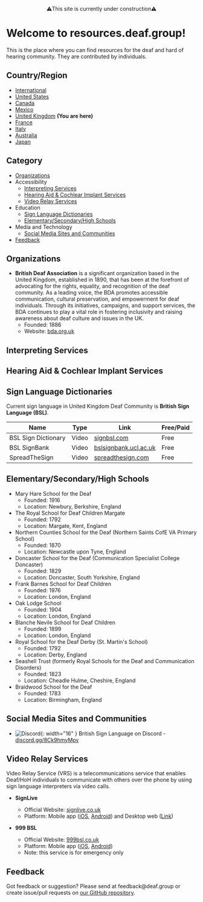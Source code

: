 <p style="text-align: center;">⚠️This site is currently under construction⚠️</p>

# Welcome to resources.deaf.group!
This is the place where you can find resources for the deaf and hard of hearing community. They are contributed by individuals.

## Country/Region

- [International]({{site.baseurl}}/)
- [United States]({{site.baseurl}}/unitedstates)
- [Canada]({{site.baseurl}}/canada)
- [Mexico]({{site.baseurl}}/mexico)
- [United Kingdom]({{site.baseurl}}/unitedkingdom) **(You are here)**
- [France]({{site.baseurl}}/france)
- [Italy]({{site.baseurl}}/italy)
- [Australia]({{site.baseurl}}/australia)
- [Japan]({{site.baseurl}}/japan) 

## Category

- [Organizations](#organizations)
- Accessibility 
  - [Interpreting Services](#interpreting-services)
  - [Hearing Aid & Cochlear Implant Services](#hearing-aid-&-cochlear-impant-services)
  - [Video Relay Services](#video-relay-services)
- Education
    - [Sign Language Dictionaries](#sign-language-dictionaries)
    - [Elementary/Secondary/High Schools](#elementarysecondaryhigh-schools)
- Media and Technology 
  - [Social Media Sites and Communities](#social-media-sites-and-communities)
- [Feedback](#feedback)

## Organizations

- **British Deaf Association** is a significant organization based in the United Kingdom, established in 1890, that has been at the forefront of advocating for the rights, equality, and recognition of the deaf community. As a leading voice, the BDA promotes accessible communication, cultural preservation, and empowerment for deaf individuals. Through its initiatives, campaigns, and support services, the BDA continues to play a vital role in fostering inclusivity and raising awareness about deaf culture and issues in the UK.
  - Founded: 1886
  - Website: [bda.org.uk](https://bda.org.uk/)

## Interpreting Services

## Hearing Aid & Cochlear Implant Services

## Sign Language Dictionaries

Current sign language in United Kingdom Deaf Community is **British Sign Language (BSL)**.

| Name | Type | Link | Free/Paid |
|------|------|------|-----------|
| BSL Sign Dictionary | Video | [signbsl.com](https://www.signbsl.com/) | Free |
| BSL SignBank | Video | [bslsignbank.ucl.ac.uk](https://bslsignbank.ucl.ac.uk/) | Free |
| SpreadTheSign | Video | [spreadthesign.com](https://www.spreadthesign.com/) | Free |

## Elementary/Secondary/High Schools

- Mary Hare School for the Deaf
  - Founded: 1916
  - Location: Newbury, Berkshire, England
- The Royal School for Deaf Children Margate
  - Founded: 1792
  - Location: Margate, Kent, England
- Northern Counties School for the Deaf (Northern Saints CofE VA Primary School)
  - Founded: 1870
  - Location: Newcastle upon Tyne, England
- Doncaster School for the Deaf (Communication Specialist College Doncaster)
  - Founded: 1829
  - Location:  Doncaster, South Yorkshire, England
- Frank Barnes School for Deaf Children
  - Founded: 1976
  - Location: London, England
- Oak Lodge School
  - Founded: 1904
  - Location: London, England
- Blanche Nevile School for Deaf Children
  - Founded: 1899
  - Location: London, England
- Royal School for the Deaf Derby (St. Martin's School)
  - Founded: 1792
  - Location: Derby, England
- Seashell Trust (formerly Royal Schools for the Deaf and Communication Disorders)
  - Founded: 1823
  - Location: Cheadle Hulme, Cheshire, England
- Braidwood School for the Deaf
  - Founded: 1783
  - Location: Birmingham, England

## Social Media Sites and Communities

- ![Discord](https://discord.onl/wp-content/uploads/2018/07/favicon.png){: width="16" } British Sign Language on Discord - [discord.gg/8Ck9hmyMpv](https://discord.gg/8Ck9hmyMpv)

## Video Relay Services

Video Relay Service (VRS) is a telecommunications service that enables Deaf/HoH individuals to communicate with others over the phone by using sign language interpreters via video calls.

- **SignLive**
  - Official Website: [signlive.co.uk](https://signlive.co.uk)
  - Platform: Mobile app ([iOS](https://apps.apple.com/gb/app/signlive-2-0/id1545172283), [Android](https://play.google.com/store/apps/details?id=com.convo.vriapp&hl=en_GB&gl=US)) and Desktop web ([Link](https://pegasusuk-prod.convorelay.com/UserWebApp/login))

- **999 BSL**
  - Official Website: [999bsl.co.uk](https://999bsl.co.uk/)
  - Platform: Mobile app ([iOS](https://apps.apple.com/gb/app/999-bsl/id1609981468), [Android](https://play.google.com/store/apps/details?id=com.sorenson.sli.bsl999))
  - Note: this service is for emergency only

## Feedback
Got feedback or suggestion? Please send at <!-- fsdvwqs -->feed<!-- asdzxcwqe -->back<!-- zndoasdifg -->@<!-- dsafasdf  -->deaf.<!-- bncjdhsatuy -->group or create issue/pull requests on [our GitHub repository](https://github.com/BatteryDie/resources.deaf.group).